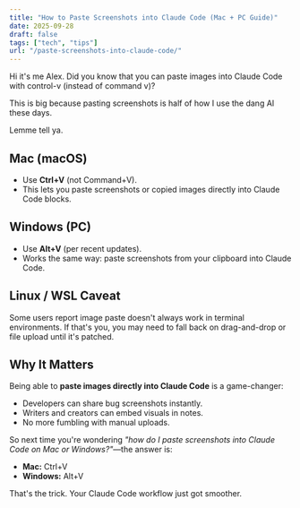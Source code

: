 ```yaml
---
title: "How to Paste Screenshots into Claude Code (Mac + PC Guide)"
date: 2025-09-28
draft: false
tags: ["tech", "tips"]
url: "/paste-screenshots-into-claude-code/"
---
```


Hi it's me Alex. Did you know that you can paste images into Claude Code with control-v (instead of command v)?

This is big because pasting screenshots is half of how I use the dang AI these days.

Lemme tell ya.

## Mac (macOS)

- Use **Ctrl+V** (not Command+V).
- This lets you paste screenshots or copied images directly into Claude Code blocks.

## Windows (PC)

- Use **Alt+V** (per recent updates).
- Works the same way: paste screenshots from your clipboard into Claude Code.

## Linux / WSL Caveat

Some users report image paste doesn't always work in terminal environments. If that's you, you may need to fall back on drag-and-drop or file upload until it's patched.

## Why It Matters

Being able to **paste images directly into Claude Code** is a game-changer:

- Developers can share bug screenshots instantly.
- Writers and creators can embed visuals in notes.
- No more fumbling with manual uploads.

So next time you're wondering _"how do I paste screenshots into Claude Code on Mac or Windows?"_—the answer is:

- **Mac:** Ctrl+V
- **Windows:** Alt+V

That's the trick. Your Claude Code workflow just got smoother.

